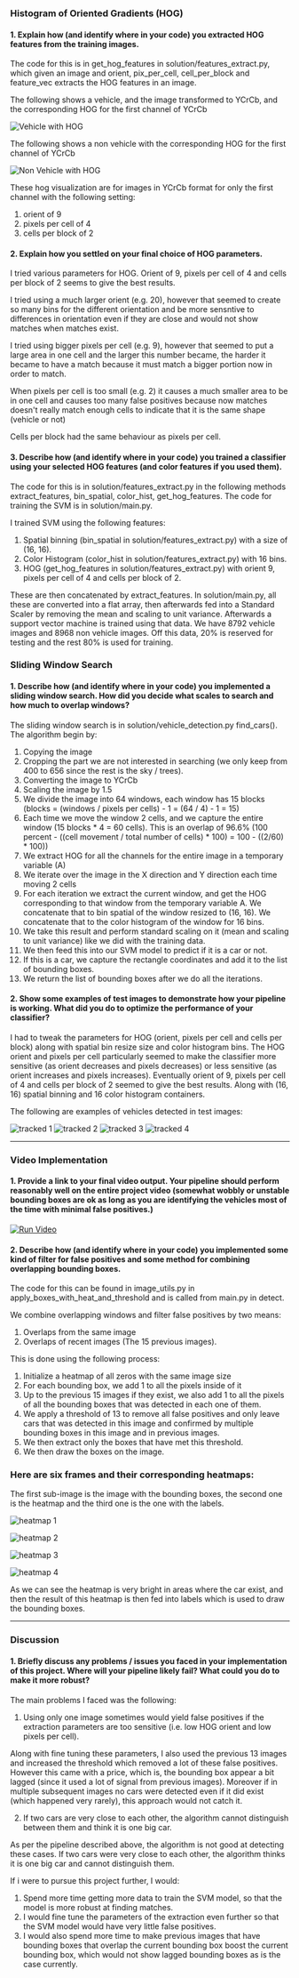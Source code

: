 ### Histogram of Oriented Gradients (HOG)

#### 1. Explain how (and identify where in your code) you extracted HOG features from the training images.

The code for this is in get_hog_features in solution/features_extract.py, which given an image and orient, pix_per_cell, cell_per_block and feature_vec extracts the HOG features in an image.

The following shows a vehicle, and the image transformed to YCrCb, and the corresponding HOG for the first channel of YCrCb

![Vehicle with HOG](output_images/vehicle_with_hog.png)

The following shows a non vehicle with the corresponding HOG for the first channel of YCrCb

![Non Vehicle with HOG](output_images/nonvehicle_with_hog.png)

These hog visualization are for images in YCrCb format for only the first channel with the following setting:

1. orient of 9
2. pixels per cell of 4
3. cells per block of 2


#### 2. Explain how you settled on your final choice of HOG parameters.

I tried various parameters for HOG. Orient of 9, pixels per cell of 4 and cells per block of 2 seems to give the best results.

I tried using a much larger orient (e.g. 20), however that seemed to create so many bins for the different orientation and be more sensntive to differences in orientation even if they are close and would not show matches when matches exist.

I tried using bigger pixels per cell (e.g. 9), however that seemed to put a large area in one cell and the larger this number became, the harder it became to have a match because it must match a bigger portion now in order to match.

When pixels per cell is too small (e.g. 2) it causes a much smaller area to be in one cell and causes too many false positives because now matches doesn't really match enough cells to indicate that it is the same shape (vehicle or not)

Cells per block had the same behaviour as pixels per cell.

#### 3. Describe how (and identify where in your code) you trained a classifier using your selected HOG features (and color features if you used them).

The code for this is in solution/features_extract.py in the following methods extract_features, bin_spatial, color_hist, get_hog_features.
The code for training the SVM is in solution/main.py.

I trained SVM using the following features:

1. Spatial binning (bin_spatial in solution/features_extract.py) with a size of (16, 16).
2. Color Histogram (color_hist in solution/features_extract.py) with 16 bins.
3. HOG (get_hog_features in solution/features_extract.py) with orient 9, pixels per cell of 4 and cells per block of 2.

These are then concatenated by extract_features.
In solution/main.py, all these are converted into a flat array, then afterwards fed into a Standard Scaler by removing the mean and scaling to unit variance.
Afterwards a support vector machine is trained using that data.
We have 8792 vehicle images and 8968 non vehicle images.
Off this data, 20% is reserved for testing and the rest 80% is used for training.


### Sliding Window Search

#### 1. Describe how (and identify where in your code) you implemented a sliding window search.  How did you decide what scales to search and how much to overlap windows?

The sliding window search is in solution/vehicle_detection.py find_cars().
The algorithm begin by:

1. Copying the image
2. Cropping the part we are not interested in searching (we only keep from 400 to 656 since the rest is the sky / trees).
3. Converting the image to YCrCb
4. Scaling the image by 1.5
5. We divide the image into 64 windows, each window has 15 blocks (blocks = (windows / pixels per cells) - 1 = (64 / 4) - 1 = 15)
6. Each time we move the window 2 cells, and we capture the entire window (15 blocks * 4 = 60 cells). This is an overlap of 96.6% (100 percent - ((cell movement / total number of cells) * 100) = 100 - ((2/60) * 100))
7. We extract HOG for all the channels for the entire image in a temporary variable (A)
8. We iterate over the image in the X direction and Y direction each time moving 2 cells
9. For each iteration we extract the current window, and get the HOG corresponding to that window from the temporary variable A. We concatenate that to bin spatial of the window resized to (16, 16). We concatenate that to the color histogram of the window for 16 bins.
10. We take this result and perform standard scaling on it (mean and scaling to unit variance) like we did with the training data.
11. We then feed this into our SVM model to predict if it is a car or not.
12. If this is a car, we capture the rectangle coordinates and add it to the list of bounding boxes.
13. We return the list of bounding boxes after we do all the iterations.

#### 2. Show some examples of test images to demonstrate how your pipeline is working.  What did you do to optimize the performance of your classifier?

I had to tweak the parameters for HOG (orient, pixels per cell and cells per block) along with spatial bin resize size and color histogram bins.
The HOG orient and pixels per cell particularly seemed to make the classifier more sensitive (as orient decreases and pixels decreases) or less sensitive (as orient increases and pixels increases).
Eventually orient of 9, pixels per cell of 4 and cells per block of 2 seemed to give the best results. Along with (16, 16) spatial binning and 16 color histogram containers.

The following are examples of vehicles detected in test images:

![tracked 1](output_images/tracked_1.png)
![tracked 2](output_images/tracked_2.png)
![tracked 3](output_images/tracked_3.png)
![tracked 4](output_images/tracked_4.png)

---

### Video Implementation

#### 1. Provide a link to your final video output.  Your pipeline should perform reasonably well on the entire project video (somewhat wobbly or unstable bounding boxes are ok as long as you are identifying the vehicles most of the time with minimal false positives.)

[![Run Video](https://img.youtube.com/vi/hS5kO_Yvutc/0.jpg)](https://youtu.be/hS5kO_Yvutc)

#### 2. Describe how (and identify where in your code) you implemented some kind of filter for false positives and some method for combining overlapping bounding boxes.

The code for this can be found in image_utils.py in apply_boxes_with_heat_and_threshold and is called from main.py in detect.

We combine overlapping windows and filter false positives by two means:

1. Overlaps from the same image
2. Overlaps of recent images (The 15 previous images).

This is done using the following process:

1. Initialize a heatmap of all zeros with the same image size
2. For each bounding box, we add 1 to all the pixels inside of it
3. Up to the previous 15 images if they exist, we also add 1 to all the pixels of all the bounding boxes that was detected in each one of them.
4. We apply a threshold of 13 to remove all false positives and only leave cars that was detected in this image and confirmed by multiple bounding boxes in this image and in previous images.
5. We then extract only the boxes that have met this threshold.
6. We then draw the boxes on the image.

### Here are six frames and their corresponding heatmaps:

 The first sub-image is the image with the bounding boxes, the second one is the heatmap and the third one is the one with the labels.

![heatmap 1](output_images/heatmap_1.png)

![heatmap 2](output_images/heatmap_2.png)

![heatmap 3](output_images/heatmap_3.png)

![heatmap 4](output_images/heatmap_4.png)

As we can see the heatmap is very bright in areas where the car exist, and then the result of this heatmap is then fed into labels which is used to draw the bounding boxes.


---

### Discussion

#### 1. Briefly discuss any problems / issues you faced in your implementation of this project.  Where will your pipeline likely fail?  What could you do to make it more robust?

The main problems I faced was the following:

1. Using only one image sometimes would yield false positives if the extraction parameters are too sensitive (i.e. low HOG orient and low pixels per cell).

  Along with fine tuning these parameters, I also used the previous 13 images and increased the threshold which removed a lot of these false positives.
  However this came with a price, which is, the bounding box appear a bit lagged (since it used a lot of signal from previous images).
  Moreover if in multiple subsequent images no cars were detected even if it did exist (which happened very rarely), this approach would not catch it.

2. If two cars are very close to each other, the algorithm cannot distinguish between them and think it is one big car.

  As per the pipeline described above, the algorithm is not good at detecting these cases. If two cars were very close to each other, the algorithm thinks it is one big car and cannot distinguish them.

If i were to pursue this project further, I would:

1. Spend more time getting more data to train the SVM model, so that the model is more robust at finding matches.
2. I would fine tune the parameters of the extraction even further so that the SVM model would have very little false positives.
3. I would also spend more time to make previous images that have bounding boxes that overlap the current bounding box boost the current bounding box, which would not show lagged bounding boxes as is the case currently.
